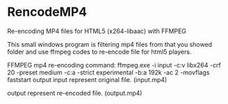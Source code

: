 # RencodeMP4
Re-encoding MP4 files for HTML5 (x264-libaac) with FFMPEG

This small windows program is filtering mp4 files from that you showed folder and use ffmpeg codes to re-encode file for html5 players.

FFMPEG mp4 re-encoding command:
ffmpeg.exe -i input -c:v libx264 -crf 20 -preset medium -c:a -strict experimental -b:a 192k -ac 2 -movflags faststart output
input represent original file. (input.mp4)

output represent re-encoded file. (output.mp4)
